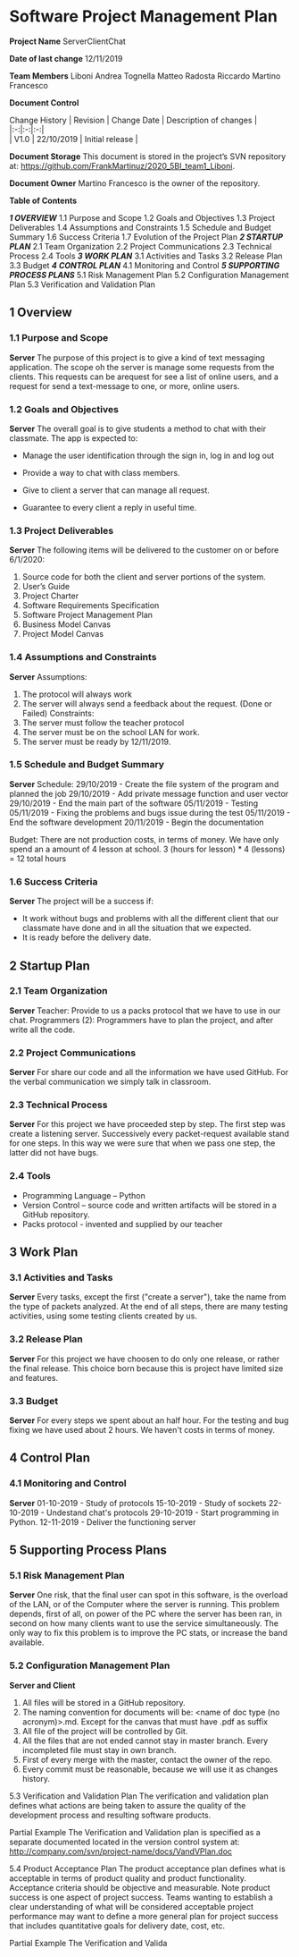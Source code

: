 
# Software Project Management Plan

**Project Name** ServerClientChat

**Date of last change** 12/11/2019

**Team Members**
Liboni Andrea
Tognella Matteo
Radosta Riccardo
Martino Francesco

**Document Control**

Change History
| Revision | Change Date | Description of changes |
|:-:|:-:|:-:|		
| V1.0 | 22/10/2019 | Initial release |

**Document Storage**
This document is stored in the project’s SVN repository at: https://github.com/FrankMartinuz/2020_5BI_team1_Liboni.

**Document Owner**
Martino Francesco is the owner of the repository.

**Table of Contents**

***1 OVERVIEW***
1.1	Purpose and Scope
1.2	Goals and Objectives
1.3	Project Deliverables
1.4	Assumptions and Constraints
1.5	Schedule and Budget Summary
1.6	Success Criteria
1.7	Evolution of the Project Plan
***2 STARTUP PLAN***
2.1	Team Organization
2.2	Project Communications
2.3	Technical Process
2.4	Tools
***3 WORK PLAN***
3.1	Activities and Tasks
3.2	Release Plan
3.3	Budget
***4 CONTROL PLAN***
4.1	Monitoring and Control
***5 SUPPORTING PROCESS PLANS***
5.1	Risk Management Plan
5.2	Configuration Management Plan
5.3	Verification and Validation Plan

## 1	Overview
### 1.1	Purpose and Scope

**Server**
The purpose of this project is to give a kind of text messaging application.
The scope oh the server is manage some requests from the clients. This requests can be arequest for see a list of online users, and a request for send a text-message to one, or more, online users.

### 1.2	Goals and Objectives

**Server**
The overall goal is to give students a method to chat with their classmate. The app is expected to:

* Manage the user identification through the sign in, log in and log out

* Provide a way to chat with class members.

* Give to client a server that can manage all request.

* Guarantee to every client a reply in useful time.

### 1.3	Project Deliverables

**Server**
The following items will be delivered to the customer on or before 6/1/2020:
1.	Source code for both the client and server portions of the system.
2.	User’s Guide
3.	Project Charter
4.	Software Requirements Specification
5.	Software Project Management Plan
6.	Business Model Canvas
7.	Project Model Canvas

### 1.4	Assumptions and Constraints

**Server**
Assumptions:
1.	The protocol will always work
2.	The server will always send a feedback about the request. (Done or Failed)
Constraints:
1.	The server must follow the teacher protocol
2.	The server must be on the school LAN for work.
3.	The server must be ready by 12/11/2019.

### 1.5	Schedule and Budget Summary

**Server**
Schedule:
29/10/2019 - Create the file system of the program and planned the job
29/10/2019 - Add private message function and user vector
29/10/2019 - End the main part of the software
05/11/2019 - Testing
05/11/2019 - Fixing the problems and bugs issue during the test
05/11/2019 - End the software development
20/11/2019 - Begin the documentation

Budget:
There are not production costs, in terms of money. We have only spend an a amount of 4 lesson at school.
3 (hours for lesson) * 4 (lessons) = 12 total hours

### 1.6	Success Criteria

**Server**
The project will be a success if:
* It work without bugs and problems with all the different client that our classmate have done and in all the situation that we expected.
* It is ready before the delivery date.

## 2	Startup Plan
### 2.1	Team Organization

**Server**
Teacher: Provide to us a packs protocol that we have to use in our chat.
Programmers (2): Programmers have to plan the project, and after write all the code.

### 2.2	Project Communications

**Server**
For share our code and all the information we have used GitHub.
For the verbal communication we simply talk in classroom.

### 2.3	Technical Process

**Server**
For this project we have proceeded step by step.
The first step was create a listening server. Successively every packet-request available stand for one steps.
In this way we were sure that when we pass one step, the latter did not have bugs.

### 2.4	Tools

*	Programming Language – Python
*	Version Control – source code and written artifacts will be stored in a GitHub repository.
* Packs protocol - invented and supplied by our teacher


## 3	Work Plan
### 3.1	Activities and Tasks

**Server**
Every tasks, except the first ("create a server"), take the name from the type of packets analyzed.
At the end of all steps, there are many testing activities, using some testing clients created by us.

### 3.2	Release Plan

**Server**
For this project we have choosen to do only one release, or rather the final release.
This choice born because this is project have limited size and features.

### 3.3	Budget

**Server**
For every steps we spent about an half hour.
For the testing and bug fixing we have used about 2 hours.
We haven't costs in terms of money.

## 4	Control Plan
### 4.1	Monitoring and Control

**Server**
01-10-2019 - Study of protocols
15-10-2019 - Study of sockets
22-10-2019 - Undestand chat's protocols
29-10-2019 - Start programming in Python.
12-11-2019 - Deliver the functioning server

## 5	Supporting Process Plans
### 5.1	Risk Management Plan
**Server**
One risk, that the final user can spot in this software, is the overload of the LAN, or of the Computer where the server is running.
This problem depends, first of all, on power of the PC where the server has been ran, in second on how many clients want to use the service simultaneously. The only way to fix this problem is to improve the PC stats, or increase the band available.

### 5.2	Configuration Management Plan

**Server and Client**
1.	All files will be stored in a GitHub repository.
2.	The naming convention for documents will be: <name of doc type (no acronym)>.md. Except for the canvas that must have .pdf as suffix
3.	All file of the project will be controlled by Git.
4.	All the files that are not ended cannot stay in master branch. Every incompleted file must stay in own branch.
5.	First of every merge with the master, contact the owner of the repo.
6.	Every commit must be reasonable, because we will use it as changes history.

5.3	Verification and Validation Plan
The verification and validation plan defines what actions are being taken to assure the quality of the development process and resulting software products.

Partial Example
The Verification and Validation plan is specified as a separate documented located in the version control system at: http://company.com/svn/project-name/docs/VandVPlan.doc

5.4	Product Acceptance Plan
The product acceptance plan defines what is acceptable in terms of product quality and product functionality. Acceptance criteria should be objective and measurable. Note product success is one aspect of project success.  Teams wanting to establish a clear understanding of what will be considered acceptable project performance may want to define a more general plan for project success that includes quantitative goals for delivery date, cost, etc.

Partial Example
The Verification and Valida
